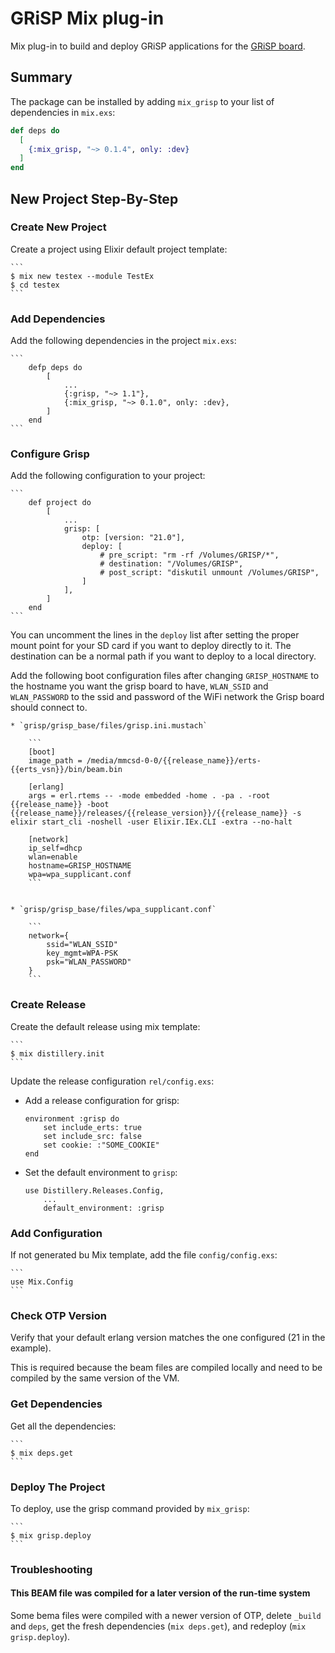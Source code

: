 # GRiSP Mix plug-in

Mix plug-in to build and deploy GRiSP applications for the [GRiSP board][grisp].

## Summary

The package can be installed by adding `mix_grisp` to your list of dependencies
in `mix.exs`:

```elixir
def deps do
  [
    {:mix_grisp, "~> 0.1.4", only: :dev}
  ]
end
```


## New Project Step-By-Step

### Create New Project

Create a project using Elixir default project template:

    ```
    $ mix new testex --module TestEx
    $ cd testex
    ```


### Add Dependencies

Add the following dependencies in the project `mix.exs`:

    ```
        defp deps do
            [
                ...
                {:grisp, "~> 1.1"},
                {:mix_grisp, "~> 0.1.0", only: :dev},
            ]
        end
    ```


### Configure Grisp

Add the following configuration to your project:

    ```
        def project do
            [
                ...
                grisp: [
                    otp: [version: "21.0"],
                    deploy: [
                        # pre_script: "rm -rf /Volumes/GRISP/*",
                        # destination: "/Volumes/GRISP",
                        # post_script: "diskutil unmount /Volumes/GRISP",
                    ]
                ],
            ]
        end
    ```

You can uncomment the lines in the `deploy` list after setting the proper mount
point for your SD card if you want to deploy directly to it. The destination can be
a normal path if you want to deploy to a local directory.

Add the following boot configuration files after changing `GRISP_HOSTNAME` to
the hostname you want the grisp board to have, `WLAN_SSID` and `WLAN_PASSWORD`
to the ssid and password of the WiFi network the Grisp board should connect to.

    * `grisp/grisp_base/files/grisp.ini.mustach`

        ```
        [boot]
        image_path = /media/mmcsd-0-0/{{release_name}}/erts-{{erts_vsn}}/bin/beam.bin

        [erlang]
        args = erl.rtems -- -mode embedded -home . -pa . -root {{release_name}} -boot {{release_name}}/releases/{{release_version}}/{{release_name}} -s elixir start_cli -noshell -user Elixir.IEx.CLI -extra --no-halt

        [network]
        ip_self=dhcp
        wlan=enable
        hostname=GRISP_HOSTNAME
        wpa=wpa_supplicant.conf
        ```


    * `grisp/grisp_base/files/wpa_supplicant.conf`

        ```
        network={
            ssid="WLAN_SSID"
            key_mgmt=WPA-PSK
            psk="WLAN_PASSWORD"
        }
        ```

### Create Release

Create the default release using mix template:

    ```
    $ mix distillery.init
    ```

Update the release configuration `rel/config.exs`:

 * Add a release configuration for grisp:

    ```
    environment :grisp do
        set include_erts: true
        set include_src: false
        set cookie: :"SOME_COOKIE"
    end
    ```

 * Set the default environment to `grisp`:

    ```
    use Distillery.Releases.Config,
        ...
        default_environment: :grisp
    ```


### Add Configuration

If not generated bu Mix template, add the file `config/config.exs`:

    ```
    use Mix.Config
    ```


### Check OTP Version

Verify that your default erlang version matches the one configured
(21 in the example).

This is required because the beam files are compiled locally and need to be
compiled by the same version of the VM.


### Get Dependencies

Get all the dependencies:

    ```
    $ mix deps.get
    ```


### Deploy The Project

To deploy, use the grisp command provided by `mix_grisp`:

    ```
    $ mix grisp.deploy
    ```


### Troubleshooting

#### This BEAM file was compiled for a later version of the run-time system

Some bema files were compiled with a newer version of OTP, delete `_build` and
`deps`, get the fresh dependencies (`mix deps.get`), and redeploy
(`mix grisp.deploy`).


[grisp]: https://www.grisp.org
